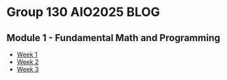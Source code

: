 # Group 130 AIO2025 BLOG

## Module 1 - Fundamental Math and Programming
- [Week 1](<Module 1 - Fundamental Math and Programming/Week 1/>)
- [Week 2](<Module 1 - Fundamental Math and Programming/Week 2/>)
- [Week 3](<Module 1 - Fundamental Math and Programming/Week 3/>)
